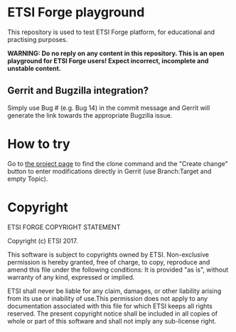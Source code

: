 # ETSI Forge playground

This repository  is used to test ETSI Forge platform, for educational and practising purposes.

**WARNING: Do no reply on any content in this repository. This is an open playground for ETSI Forge users! Expect incorrect, incomplete and unstable content.**

## Gerrit and Bugzilla integration?

Simply use Bug # (e.g. Bug 14) in the commit message and Gerrit will generate the link towards the appropriate Bugzilla issue.

# How to try

Go to [the project page](https://forge.etsi.org/gerrit/#/admin/projects/playground) to find the clone command and the "Create change" button to enter modifications directly in Gerrit (use Branch:Target and empty Topic). 

# Copyright

ETSI FORGE COPYRIGHT STATEMENT

Copyright (c) ETSI 2017.

This software is subject to copyrights owned by ETSI. Non-exclusive permission
is hereby granted, free of charge, to copy, reproduce and amend this file
under the following conditions: It is provided "as is", without warranty of any
kind, expressed or implied.

ETSI shall never be liable for any claim, damages, or other liability arising
from its use or inability of use.This permission does not apply to any documentation
associated with this file for which ETSI keeps all rights reserved. The present
copyright notice shall be included in all copies of whole or part of this
software and shall not imply any sub-license right.


